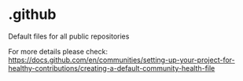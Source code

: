 # .github
Default files for all public repositories

For more details please check:  
https://docs.github.com/en/communities/setting-up-your-project-for-healthy-contributions/creating-a-default-community-health-file
